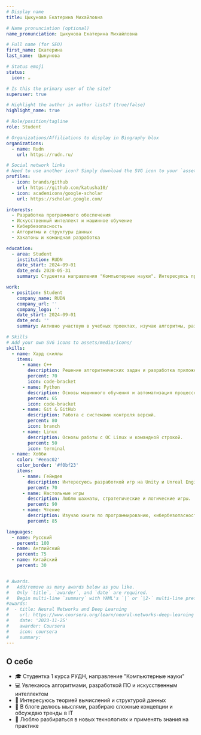```yaml
---
# Display name
title: Цыкунова Екатерина Михайловна

# Name pronunciation (optional)
name_pronunciation: Цыкунова Екатерина Михайловна

# Full name (for SEO)
first_name: Екатерина
last_name:  Цыкунова

# Status emoji
status:
  icon: ☕️

# Is this the primary user of the site?
superuser: true

# Highlight the author in author lists? (true/false)
highlight_name: true

# Role/position/tagline
role: Student

# Organizations/Affiliations to display in Biography blox
organizations:
  - name: Rudn
    url: https://rudn.ru/

# Social network links
# Need to use another icon? Simply download the SVG icon to your `assets/media/icons/` folder.
profiles:
  - icon: brands/github
    url: https://github.com/katusha10/
  - icon: academicons/google-scholar
    url: https://scholar.google.com/

interests:  
  - Разработка программного обеспечения  
  - Искусственный интеллект и машинное обучение  
  - Кибербезопасность  
  - Алгоритмы и структуры данных  
  - Хакатоны и командная разработка  

education:  
  - area: Student  
    institution: RUDN  
    date_start: 2024-09-01  
    date_end: 2028-05-31  
    summary: Студентка направления "Компьютерные науки". Интересуюсь программированием, алгоритмами и применением ИИ в различных сферах.  

work:  
  - position: Student  
    company_name: RUDN  
    company_url: ''  
    company_logo: ''  
    date_start: 2024-09-01  
    date_end: ''  
    summary: Активно участвую в учебных проектах, изучаю алгоритмы, разработку ПО и основы кибербезопасности.  

# Skills  
# Add your own SVG icons to assets/media/icons/  
skills:  
  - name: Хард скиллы  
    items:  
      - name: C++  
        description: Решение алгоритмических задач и разработка приложений.  
        percent: 70  
        icon: code-bracket  
      - name: Python  
        description: Основы машинного обучения и автоматизация процессов.  
        percent: 65  
        icon: code-bracket  
      - name: Git & GitHub  
        description: Работа с системами контроля версий.  
        percent: 80  
        icon: branch  
      - name: Linux  
        description: Основы работы с ОС Linux и командной строкой.  
        percent: 50  
        icon: terminal  
  - name: Хобби  
    color: '#eeac02'  
    color_border: '#f0bf23'  
    items:  
      - name: Геймдев  
        description: Интересуюсь разработкой игр на Unity и Unreal Engine.  
        percent: 70  
      - name: Настольные игры  
        description: Люблю шахматы, стратегические и логические игры.  
        percent: 90  
      - name: Чтение  
        description: Изучаю книги по программированию, кибербезопасности и фантастику.  
        percent: 85  

languages:  
  - name: Русский  
    percent: 100  
  - name: Английский  
    percent: 75  
  - name: Китайский  
    percent: 30  


# Awards.
#   Add/remove as many awards below as you like.
#   Only `title`, `awarder`, and `date` are required.
#   Begin multi-line `summary` with YAML's `|` or `|2-` multi-line prefix and indent 2 spaces below.
#awards:
#  - title: Neural Networks and Deep Learning
#    url: https://www.coursera.org/learn/neural-networks-deep-learning
#    date: '2023-11-25'
#    awarder: Coursera
#    icon: coursera
#    summary: 
---
```


## О себе  

- 🎓 Студентка 1 курса РУДН, направление "Компьютерные науки"  
- 💻 Увлекаюсь алгоритмами, разработкой ПО и искусственным интеллектом  
- 🧠 Интересуюсь теорией вычислений и структурой данных  
- 📝 В блоге делюсь мыслями, разбираю сложные концепции и обсуждаю тренды в IT  
- 🚀 Люблю разбираться в новых технологиях и применять знания на практике  
